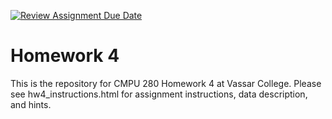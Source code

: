 [![Review Assignment Due Date](https://classroom.github.com/assets/deadline-readme-button-8d59dc4de5201274e310e4c54b9627a8934c3b88527886e3b421487c677d23eb.svg)](https://classroom.github.com/a/jZebq2vi)
# Homework 4

This is the repository for CMPU 280 Homework 4 at Vassar College. Please see
hw4_instructions.html for assignment instructions, data description, and hints.
